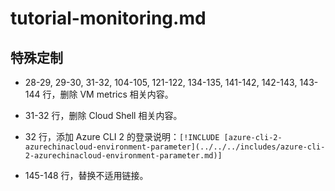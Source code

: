 # tutorial-monitoring.md

## 特殊定制

* 28-29, 29-30, 31-32, 104-105, 121-122, 134-135, 141-142, 142-143, 143-144 行，删除 VM metrics 相关内容。

* 31-32 行，删除 Cloud Shell 相关内容。

* 32 行，添加 Azure CLI 2 的登录说明：`[!INCLUDE [azure-cli-2-azurechinacloud-environment-parameter](../../../includes/azure-cli-2-azurechinacloud-environment-parameter.md)]`

* 145-148 行，替换不适用链接。
